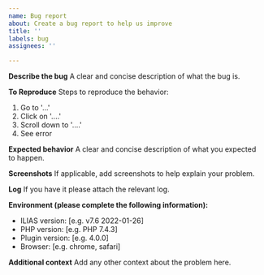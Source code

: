 ```yaml
---
name: Bug report
about: Create a bug report to help us improve
title: ''
labels: bug
assignees: ''

---
```


**Describe the bug**
A clear and concise description of what the bug is.

**To Reproduce**
Steps to reproduce the behavior:
1. Go to '...'
2. Click on '....'
3. Scroll down to '....'
4. See error

**Expected behavior**
A clear and concise description of what you expected to happen.

**Screenshots**
If applicable, add screenshots to help explain your problem.

**Log**
If you have it please attach the relevant log.

**Environment (please complete the following information):**
 - ILIAS version: [e.g.  v7.6 2022-01-26]
 - PHP version: [e.g. PHP 7.4.3]
 - Plugin version: [e.g. 4.0.0]
 - Browser: [e.g. chrome, safari]

**Additional context**
Add any other context about the problem here.
